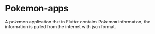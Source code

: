 # Pokemon-apps
 A pokemon application that in Flutter contains Pokemon information, the information is pulled from the internet with json format.
